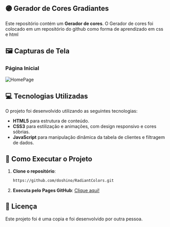 ## 🟣 Gerador de Cores Gradiantes

Este repositório contém um **Gerador de cores**. O Gerador de cores foi colocado em um repositório do github como forma de aprendizado em css e html

## 🖼️ Capturas de Tela

### Página Inicial
![HomePage](https://i.ibb.co/nsGWsCh/Screenshot-3.png)


## 💻 Tecnologias Utilizadas

O projeto foi desenvolvido utilizando as seguintes tecnologias:

- **HTML5** para estrutura de conteúdo.
- **CSS3** para estilização e animações, com design responsivo e cores sóbrias.
- **JavaScript** para manipulação dinâmica da tabela de clientes e filtragem de dados.


## 🚀 Como Executar o Projeto

1. **Clone o repositório**:
   ```bash
   https://github.com/doshino/RadiantColors.git

2. **Executa pelo Pages GitHub**:
  [Clique aqui!](https://github.com/doshino/RadiantColors.git)


## 📝 Licença
Este projeto foi é uma copia e foi desenvolvido por outra pessoa.
